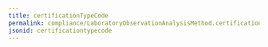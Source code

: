 ```yaml
---
title: certificationTypeCode
permalink: compliance/LaboratoryObservationAnalysisMethod.certificationTypeCode.html
jsonid: certificationtypecode
---
```

